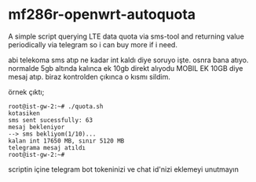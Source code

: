 # mf286r-openwrt-autoquota
A simple script querying LTE data quota via sms-tool and returning value periodically via telegram so i can buy more if i need.


abi telekoma sms atıp ne kadar int kaldı diye soruyo işte. osnra bana atıyo. normalde 5gb altında kalınca ek 10gb direkt alıyodu MOBIL EK 10GB diye mesaj atıp. biraz kontrolden çıkınca o kısmı sildim. 

örnek çıktı;

```
root@ist-gw-2:~# ./quota.sh
kotasiken
sms sent sucessfully: 63
mesaj bekleniyor
--> sms bekliyom(1/10)...
kalan int 17650 MB, sınır 5120 MB
telegrama mesaj atıldı
root@ist-gw-2:~#
```

scriptin içine telegram bot tokeninizi ve chat id'nizi eklemeyi unutmayın
